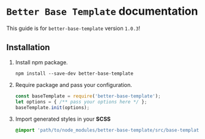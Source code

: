 # `Better Base Template` documentation

This guide is for `better-base-template` version `1.0.3`!

## Installation
 
1) Install npm package.
    ```
    npm install --save-dev better-base-template
    ```
    
2) Require package and pass your configuration.
    ```javascript
    const baseTemplate = require('better-base-template');
    let options = { /** pass your options here */ };
    baseTemplate.init(options);
    ```
    
3) Import generated styles in your **SCSS**

    ```scss
    @import 'path/to/node_modules/better-base-template/src/base-template'; 
    ```

